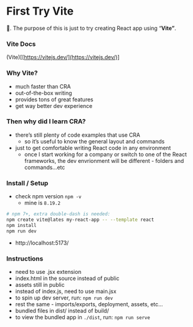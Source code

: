 # First Try Vite

📖. The purpose of this is just to try creating React app using “**Vite”**.

### Vite Docs

(Vite)[[https://vitejs.dev/](https://vitejs.dev/)]

### Why Vite?

- much faster than CRA
- out-of-the-box writing
- provides tons of great features
- get way better dev experience

### Then why did I learn CRA?

- there’s still plenty of code examples that use CRA
  - so it’s useful to know the general layout and commands
- just to get comfortable writing React code in any environment
  - once I start working for a company or switch to one of the React frameworks, the dev envrionment will be different - folders and commands…etc

### Install / Setup

- check npm version `npm -v`
  - mine is `8.19.2`

```bash
# npm 7+, extra double-dash is needed:
npm create vite@lates my-react-app -- --template react
npm install
npm run dev
```

- http://localhost:5173/

### Instructions

- need to use .jsx extension
- index.html in the source instead of public
- assets still in public
- instead of index.js, need to use main.jsx
- to spin up dev server, run: `npm run dev`
- rest the same - imports/exports, deployment, assets, etc...
- bundled files in dist/ instead of build/
- to view the bundled app in `./dist`, run: `npm run serve`
